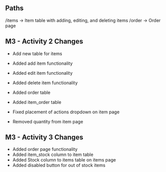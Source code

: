 ## Paths

/items -> Item table with adding, editing, and deleting items
/order -> Order page

## M3 - Activity 2 Changes

- Add new table for items
- Added add item functionality
- Added edit item functionality
- Added delete item functionality
- Added order table
- Added item_order table

- Fixed placement of actions dropdown on item page
- Removed quantity from item page

## M3 - Activity 3 Changes

- Added order page functionality
- Added item_stock column to item table
- Added Stock column to items table on items page
- Added disabled button for out of stock items
